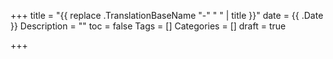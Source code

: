 +++
title = "{{ replace .TranslationBaseName "-" " " | title }}"
date = {{ .Date }}
Description = ""
toc = false
Tags = []
Categories = []
draft = true

+++
